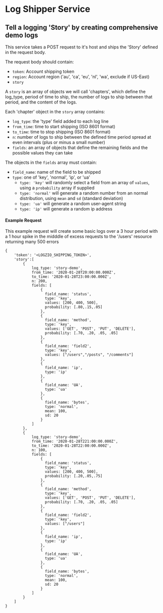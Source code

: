 # Log Shipper Service
## Tell a logging 'Story' by creating comprehensive demo logs

This service takes a POST request to it's host and ships the 'Story' defined in the request body.

The request body should contain:

- `token`: Account shipping token
- `region`: Account region ('au', 'ca', 'eu', 'nl', 'wa', exclude if US-East)
- `story`

A `story` is an array of objects we will call 'chapters', which define the log_type, period of time to ship, the number of logs to ship between that period, and the content of the logs. 

Each 'chapter' object in the `story` array contains:

- `log_type`: the 'type' field added to each log line
- `from_time`: time to start shipping (ISO 8601 format)
- `to_time`: time to stop shipping (ISO 8601 format)
- `n`: number of logs to ship between the defined time period spread at even intervals (plus or minus a small number)
- `fields`: an array of objects that define the remaining fields and the possible values they can take

The objects in the `fields` array must contain:

- `field_name`: name of the field to be shipped
- `type`: one of 'key', 'normal', 'ip', or 'ua'
    - `type: 'key'` will randomly select a field from an array of `values`, using a `probability` array if supplied
    - `type: 'normal'` will generate a random number from an normal distribution, using `mean` and `sd` (standard deviation)
    - `type: 'ua'` will generate a random user-agent string
    - `type: 'ip'` will generate a random ip address

#### Example Request
This example request will create some basic logs over a 3 hour period with a 1 hour spike in the midddle of excess requests to the '/users' resource returning many 500 errors

```
{
    'token': '<LOGZIO_SHIPPING_TOKEN>',
    'story':[
        {
            log_type: 'story-demo', 
            from_time: '2020-01-28T20:00:00.000Z', 
            to_time: '2020-01-28T23:00:00.000Z', 
            n: 200, 
            fields: [
                {
                  field_name: 'status', 
                  type: 'key', 
                  values: [200, 400, 500], 
                  probability: [.80,.15,.05]
                },
                {
                  field_name: 'method', 
                  type: 'key', 
                  values: ['GET', 'POST', 'PUT', 'DELETE'], 
                  probability: [.70, .20, .05, .05]
                },
                {
                  field_name: 'field2',
                  type: 'key',
                  values: ["/users","/posts", "/comments"]
                },
                {
                  field_name: 'ip',
                  type: 'ip'
                },
                {
                  field_name: 'UA',
                  type: 'ua'
                },
                {
                  field_name: 'bytes',
                  type: 'normal', 
                  mean: 100, 
                  sd: 20
                }
            ]
        },
        {
            log_type: 'story-demo', 
            from_time: '2020-01-28T221:00:00.000Z', 
            to_time: '2020-01-28T22:00:00.000Z', 
            n: 100, 
            fields: [
                {
                  field_name: 'status', 
                  type: 'key', 
                  values: [200, 400, 500], 
                  probability: [.20,.05,.75]
                },
                {
                  field_name: 'method', 
                  type: 'key', 
                  values: ['GET', 'POST', 'PUT', 'DELETE'], 
                  probability: [.70, .20, .05, .05]
                },
                {
                  field_name: 'field2',
                  type: 'key',
                  values: ["/users"]
                },
                {
                  field_name: 'ip',
                  type: 'ip'
                },
                {
                  field_name: 'UA',
                  type: 'ua'
                },
                {
                  field_name: 'bytes',
                  type: 'normal', 
                  mean: 100, 
                  sd: 20
                }
            ]
        }
    ]
}
```

